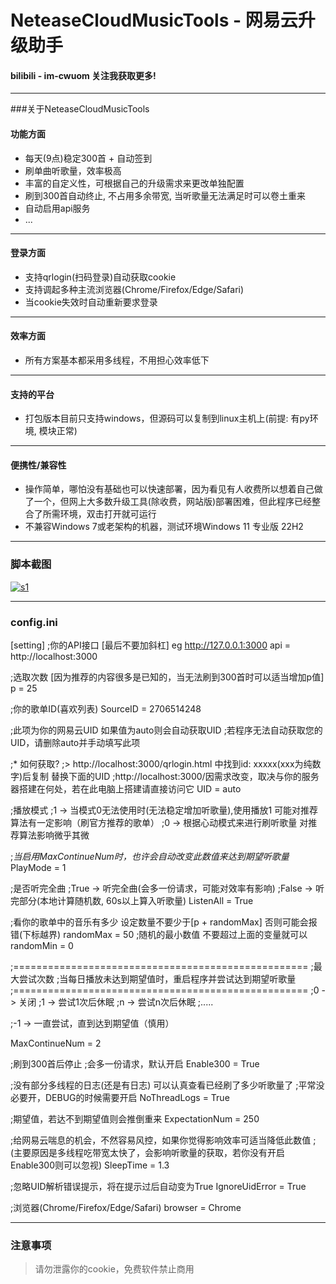 # **NeteaseCloudMusicTools**   - 网易云升级助手

#### bilibili - im-cwuom 关注我获取更多!

------------



###关于NeteaseCloudMusicTools
#### 功能方面
- 每天(9点)稳定300首 + 自动签到
- 刷单曲听歌量，效率极高
- 丰富的自定义性，可根据自己的升级需求来更改单独配置
- 刷到300首自动终止, 不占用多余带宽, 当听歌量无法满足时可以卷土重来
- 自动启用api服务
- ...
------------
#### 登录方面 
- 支持qrlogin(扫码登录)自动获取cookie
- 支持调起多种主流浏览器(Chrome/Firefox/Edge/Safari)
- 当cookie失效时自动重新要求登录
------------
#### 效率方面
- 所有方案基本都采用多线程，不用担心效率低下

------------

#### 支持的平台
- 打包版本目前只支持windows，但源码可以复制到linux主机上(前提: 有py环境, 模块正常)

------------

#### 便携性/兼容性
- 操作简单，哪怕没有基础也可以快速部署，因为看见有人收费所以想着自己做了一个，但网上大多数升级工具(除收费，网站版)部署困难，但此程序已经整合了所需环境，双击打开就可运行
- 不兼容Windows 7或老架构的机器，测试环境Windows 11 专业版 22H2


------------

### 脚本截图
[![s1](https://raw.githubusercontent.com/cwuom/netease-cloud-LV10/main/s1.png "s1")](https://raw.githubusercontent.com/cwuom/netease-cloud-LV10/main/s1.png "s1")


------------

### config.ini

[setting]
;你的API接口 [最后不要加斜杠] eg http://127.0.0.1:3000
api = http://localhost:3000

;选取次数 [因为推荐的内容很多是已知的，当无法刷到300首时可以适当增加p值]
p = 25

;你的歌单ID(喜欢列表)
SourceID = 2706514248



;此项为你的网易云UID 如果值为auto则会自动获取UID
;若程序无法自动获取您的UID，请删除auto并手动填写此项

;* 如何获取?
;> http://localhost:3000/qrlogin.html 中找到id: xxxxx(xxx为纯数字)后复制 替换下面的UID
;http://localhost:3000/因需求改变，取决与你的服务器搭建在何处，若在此电脑上搭建请直接访问它
UID = auto




;播放模式
;1 -> 当模式0无法使用时(无法稳定增加听歌量),使用播放1 可能对推荐算法有一定影响（刷官方推荐的歌单）
;0 -> 根据心动模式来进行刷听歌量 对推荐算法影响微乎其微

;*当启用MaxContinueNum时，也许会自动改变此数值来达到期望听歌量*
PlayMode = 1



;是否听完全曲
;True -> 听完全曲(会多一份请求，可能对效率有影响)
;False -> 听完部分(本地计算随机数, 60s以上算入听歌量)
ListenAll = True

;看你的歌单中的音乐有多少 设定数量不要少于[p + randomMax] 否则可能会报错(下标越界)
randomMax = 50
;随机的最小数值 不要超过上面的变量就可以
randomMin = 0

;===================================================
;最大尝试次数
;当每日播放未达到期望值时，重启程序并尝试达到期望听歌量
;===================================================
;0 -> 关闭
;1 -> 尝试1次后休眠
;n -> 尝试n次后休眠
;.....

;-1 -> 一直尝试，直到达到期望值（慎用）

MaxContinueNum = 2




;刷到300首后停止
;会多一份请求，默认开启
Enable300 = True

;没有部分多线程的日志(还是有日志) 可以认真查看已经刷了多少听歌量了
;平常没必要开，DEBUG的时候需要开启
NoThreadLogs = True

;期望值，若达不到期望值则会推倒重来
ExpectationNum = 250


;给网易云喘息的机会，不然容易风控，如果你觉得影响效率可适当降低此数值
;(主要原因是多线程吃带宽太快了，会影响听歌量的获取，若你没有开启Enable300则可以忽视)
SleepTime = 1.3

;忽略UID解析错误提示，将在提示过后自动变为True
IgnoreUidError = True

;浏览器(Chrome/Firefox/Edge/Safari)
browser = Chrome

------------

### 注意事项
> 请勿泄露你的cookie，免费软件禁止商用
